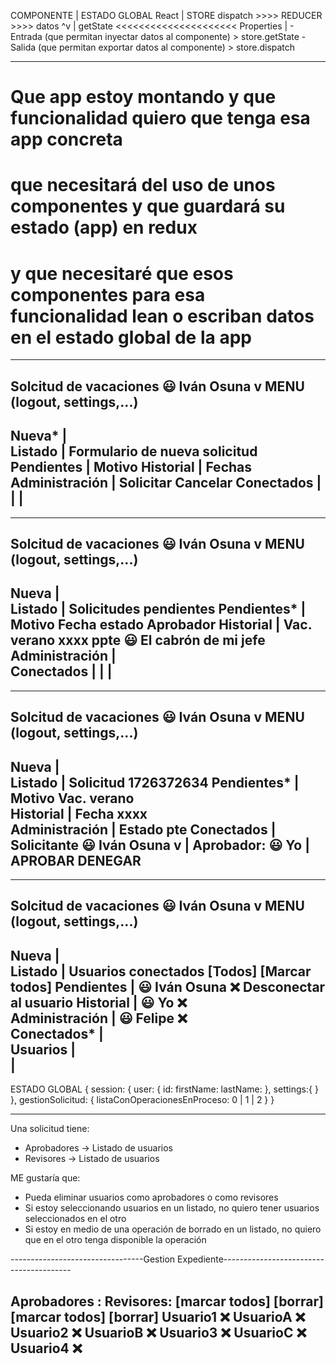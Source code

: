 
COMPONENTE                 |                                         ESTADO GLOBAL
 React                     |          STORE dispatch     >>>>  REDUCER    >>>>    datos
  ^v                       |                getState     <<<<<<<<<<<<<<<<<<<<<
 Properties                |
    - Entrada (que permitan inyectar datos al componente) > store.getState
    - Salida  (que permitan exportar datos al componente) > store.dispatch

---

# Que app estoy montando y que funcionalidad quiero que tenga esa app concreta
# que necesitará del uso de unos componentes y que guardará su estado (app) en redux
# y que necesitaré que esos componentes para esa funcionalidad lean o escriban datos en el estado global de la app

-------------------------------------------------------------------------------------
 Solcitud de vacaciones                                      😃 Iván Osuna       v MENU (logout, settings,...)
-------------------------------------------------------------------------------------
Nueva*         |   
Listado        |   Formulario de nueva solicitud
  Pendientes   |     Motivo 
  Historial    |     Fechas
Administración |                    Solicitar    Cancelar
  Conectados   |
               |
               |
-------------------------------------------------------------------------------------


-------------------------------------------------------------------------------------
 Solcitud de vacaciones                                      😃 Iván Osuna       v MENU (logout, settings,...)
-------------------------------------------------------------------------------------
Nueva          |   
Listado        |   Solicitudes pendientes
  Pendientes*  |     Motivo           Fecha       estado         Aprobador
  Historial    |     Vac. verano       xxxx       ppte           😃 El cabrón de mi jefe
Administración |     
  Conectados   |
               |
               |
-------------------------------------------------------------------------------------


-------------------------------------------------------------------------------------
 Solcitud de vacaciones                                      😃 Iván Osuna       v MENU (logout, settings,...)
-------------------------------------------------------------------------------------
Nueva          |   
Listado        |   Solicitud 1726372634
  Pendientes*  |     Motivo           Vac. verano   
  Historial    |     Fecha            xxxx     
Administración |     Estado           pte
  Conectados   |     Solicitante      😃 Iván Osuna v
               |     Aprobador:       😃 Yo
               |                             APROBAR      DENEGAR
-------------------------------------------------------------------------------------


-------------------------------------------------------------------------------------
 Solcitud de vacaciones                                      😃 Iván Osuna       v MENU (logout, settings,...)
-------------------------------------------------------------------------------------
Nueva          |   
Listado        |   Usuarios conectados      [Todos]  [Marcar todos]
  Pendientes   |     😃 Iván Osuna   ❌         Desconectar al usuario
  Historial    |     😃 Yo           ❌         
Administración |     😃 Felipe       ❌         
  Conectados*  |    
  Usuarios     |    
               |    
-------------------------------------------------------------------------------------



ESTADO GLOBAL
{
   session: {
    user: {
      id:
      firstName:
      lastName:
    }, 
    settings:{
    }
   },
   gestionSolicitud: {
      listaConOperacionesEnProceso: 0 | 1 | 2 
   }
}

---

Una solicitud tiene:
- Aprobadores -> Listado de usuarios
- Revisores   -> Listado de usuarios

ME gustaría que: 
- Pueda eliminar usuarios como aprobadores o como revisores
- Si estoy seleccionando usuarios en un listado, no quiero tener usuarios seleccionados en el otro
- Si estoy en medio de una operación de borrado en un listado, no quiero que en el otro tenga disponible la operación


---------------------------------Gestion Expediente----------------------------------------

Aprobadores :                                   Revisores:
 [marcar todos] [borrar]                         [marcar todos] [borrar]
   Usuario1   ❌                                      UsuarioA   ❌
   Usuario2   ❌                                      UsuarioB   ❌
   Usuario3   ❌                                      UsuarioC   ❌
   Usuario4   ❌ 
-------------------------------------------------------------------------------------------
